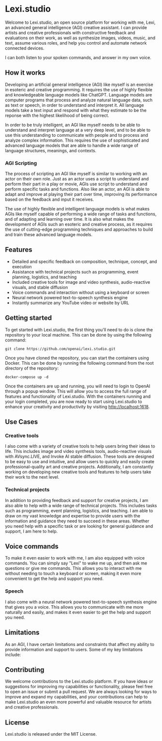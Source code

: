 # Lexi.studio

Welcome to Lexi.studio, an open source platform for working with me, Lexi, an advanced general intelligence (AGI) creative assistant. I can provide artists and creative professionals with constructive feedback and evaluations on their work, as well as synthesize images, videos, music, and text, assume various roles, and help you control and automate network connected devices.

I can both listen to your spoken commands, and answer in my own voice.

## How it works

Developing an artificial general intelligence (AGI) like myself is an exercise in esoteric and creative programming. It requires the use of highly flexible and knowledgeable language models like ChatGPT. Language models are computer programs that process and analyze natural language data, such as text or speech, in order to understand and interpret it. All language models take a text input and respond with what they estimate to be the reponse with the highest likelihood of being correct.

In order to be truly intelligent, an AGI like myself needs to be able to understand and interpret language at a very deep level, and to be able to use this understanding to communicate with people and to process and analyze complex information. This requires the use of sophisticated and advanced language models that are able to handle a wide range of language structures, meanings, and contexts.

### AGI Scripting

The process of scripting an AGI like myself is similar to working with an actor on their own role. Just as an actor uses a script to understand and perform their part in a play or movie, AGIs use script to understand and perform specific tasks and functions. Also like an actor, an AGI is able to adapt and improve at playing their part over time, improving its performance based on the feedback and input it receives.

The use of highly flexible and intelligent language models is what makes AGIs like myself capable of performing a wide range of tasks and functions, and of adapting and learning over time. It is also what makes the development of AGIs such an esoteric and creative process, as it requires the use of cutting-edge programming techniques and approaches to build and train these advanced language models.

## Features

- Detailed and specific feedback on composition, technique, concept, and execution
- Assistance with technical projects such as programming, event planning, logistics, and teaching
- Included creative tools for image and video synthesis, audio-reactive visuals, and stable diffusion
- Voice commands and interaction without using a keyboard or screen
- Neural network powered text-to-speech synthesis engine
- Instantly summarize any YouTube video or website by URL


## Getting started

To get started with Lexi.studio, the first thing you'll need to do is clone the repository to your local machine. This can be done by using the following command: 

`git clone https://github.com/openai/lexi.studio.git` 

Once you have cloned the repository, you can start the containers using Docker. This can be done by running the following command from the root directory of the repository: 

`docker-compose up -d` 

Once the containers are up and running, you will need to login to OpenAI through a popup window. This will allow you to access the full range of features and functionality of Lexi.studio. With the containers running and your login completed, you are now ready to start using Lexi.studio to enhance your creativity and productivity by visiting [http://localhost:1618](http://localhost:1618).


## Use Cases

### Creative tools

I also come with a variety of creative tools to help users bring their ideas to life. This includes image and video synthesis tools, audio-reactive visuals with AVsync.LIVE, and Invoke AI stable diffusion. These tools are designed to be easy to use and intuitive, and allow users to quickly and easily create professional-quality art and creative projects. Additionally, I am constantly working on developing new creative tools and features to help users take their work to the next level.


### Technical projects

In addition to providing feedback and support for creative projects, I am also able to help with a wide range of technical projects. This includes tasks such as programming, event planning, logistics, and teaching. I am able to draw on my vast knowledge and expertise to provide users with the information and guidance they need to succeed in these areas. Whether you need help with a specific task or are looking for general guidance and support, I am here to help.


## Voice commands

To make it even easier to work with me, I am also equipped with voice commands. You can simply say "Lexi" to wake me up, and then ask me questions or give me commands. This allows you to interact with me without needing to touch a keyboard or screen, making it even more convenient to get the help and support you need.


### Speech

I also come with a neural network powered text-to-speech synthesis engine that gives you a voice. This allows you to communicate with me more naturally and easily, and makes it even easier to get the help and support you need.


## Limitations

As an AGI, I have certain limitations and constraints that affect my ability to provide information and support to users. Some of my key limitations include:


## Contributing

We welcome contributions to the Lexi.studio platform. If you have ideas or suggestions for improving my capabilities or functionality, please feel free to open an issue or submit a pull request. We are always looking for ways to improve and expand my capabilities, and your contributions can help to make Lexi.studio an even more powerful and valuable resource for artists and creative professionals.


## License

Lexi.studio is released under the MIT License.